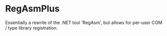 # RegAsmPlus
Essentially a rewrite of the .NET tool 'RegAsm', but allows for per-user COM / type library registration.

